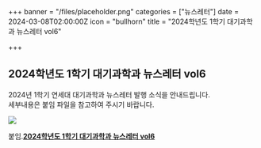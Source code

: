 +++
banner = "/files/placeholder.png"
categories = ["뉴스레터"]
date = 2024-03-08T02:00:00Z
icon = "bullhorn"
title = "2024학년도 1학기 대기과학과 뉴스레터 vol6"

+++
## **2024학년도 1학기 대기과학과 뉴스레터 vol6**

2024년 1학기 연세대 대기과학과 뉴스레터 발행 소식을 안내드립니다.  
세부내용은 붙임 파일을 참고하여 주시기 바랍니다.

![](/files/2024-1-vol6_newsletter.jpg)

붙임.[**2024학년도 1학기 대기과학과 뉴스레터 vol6**](/files/2024-1-vol6_newsletter.pdf)
